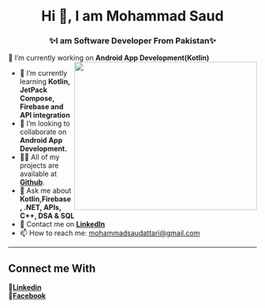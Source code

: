 <center><h1 align="center">Hi 👋, I am Mohammad Saud</h1></center>

<h3 align="center">✨I am Software 
Developer From Pakistan✨</h3>

 🔭 I’m currently working on **Android App Development(Kotlin)**  
 <img src="https://github.com/saudattari/saudattari/assets/117003607/6d84fdc1-478b-4437-8ecc-ff276b173f4f" width="370px" height="300px" align="right" margin-bottom="50px">
- 🌱 I’m currently learning **Kotlin, JetPack Compose, Firebase and API integration**
- 👯 I’m looking to collaborate on **Android App Development.**
- 👨‍💻 All of my projects are available at <a href="https://github.com/saudattari">**Github**</a>.
- 💬 Ask me about **Kotlin,Firebase, .NET, APIs, C++, DSA & SQL**
- 📝 Contact me on <a href="https://www.linkedin.com/in/mohammad-saud-attari/">**LinkedIn**</a>
- 📫 How to reach me: mohammadsaudattari@gmail.com
<hr>
<h2>Connect me With</h2>
🥇<a href="https://www.linkedin.com/in/mohammad-saud-attari/"><b>Linkedin</b></a><br>
🥈<a href="https://www.facebook.com/profile.php?id=100078884674380"><b>Facebook</b></a>
